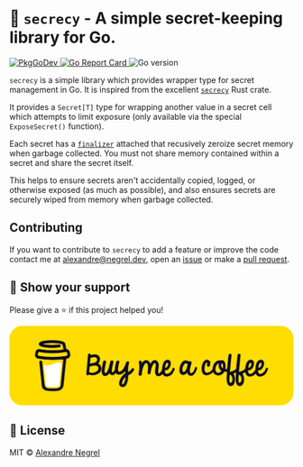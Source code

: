 # 🤫 `secrecy` - A simple secret-keeping library for Go.

<p>
	<a href="https://pkg.go.dev/github.com/negrel/secrecy">
		<img alt="PkgGoDev" src="https://pkg.go.dev/badge/github.com/negrel/secrecy">
	</a>
	<a href="https://goreportcard.com/report/github.com/negrel/secrecy">
		<img alt="Go Report Card" src="https://goreportcard.com/badge/github.com/negrel/secrecy">
	</a>
	<img alt="Go version" src="https://img.shields.io/github/go-mod/go-version/prismelabs/analytics">
</p>

`secrecy` is a simple library which provides wrapper type for secret management
in Go. It is inspired from the excellent
[`secrecy`](https://github.com/iqlusioninc/crates/tree/main/secrecy) Rust crate.

It provides a `Secret[T]` type for wrapping another value in a secret cell which
attempts to limit exposure (only available via the special `ExposeSecret()`
function).

Each secret has a [`finalizer`](https://pkg.go.dev/runtime#SetFinalizer) attached
that recusively zeroize secret memory when garbage collected. You must not share
memory contained within a secret and share the secret itself.

This helps to ensure secrets aren't accidentally copied, logged, or otherwise
exposed (as much as possible), and also ensures secrets are securely wiped from
memory when garbage collected.

## Contributing

If you want to contribute to `secrecy` to add a feature or improve the code contact
me at [alexandre@negrel.dev](mailto:alexandre@negrel.dev), open an
[issue](https://github.com/negrel/secrecy/issues) or make a
[pull request](https://github.com/negrel/secrecy/pulls).

## :stars: Show your support

Please give a :star: if this project helped you!

[![buy me a coffee](https://github.com/negrel/.github/blob/master/.github/images/bmc-button.png?raw=true)](https://www.buymeacoffee.com/negrel)

## :scroll: License

MIT © [Alexandre Negrel](https://www.negrel.dev/)
